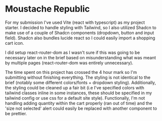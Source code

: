 # Moustache Republic

For my submission I've used Vite (react with typescript) as my project starter.
I decided to handle styling with Tailwind, so I also utilized Shadcn to make use of a couple of Shadcn components (dropdown, button and input field). Shadcn also bundles lucide react so I could easily import a shopping cart icon.

I did setup react-router-dom as I wasn't sure if this was going to be necessary later on in the brief based on misunderstanding what was meant by multiple pages (react-router-dom was entirely unnecessary).

The time spent on this project has crossed the 4 hour mark so I'm submitting without finishing everything. The styling is not identical to the brief (notably some different colors/fonts + dropdown styling). Additionally, the styling could be cleaned up a fair bit (i.e I've specified colors with tailwind classes inline in some instances, these should be specified in my tailwind config or use css for a default site style). Functionally, I'm not handling adding quantity within the cart properly (ran out of time) and the 'size not selected' alert could easily be replaced with another component to be prettier.
